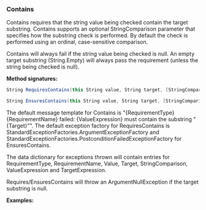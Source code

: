 ### Contains

Contains requires that the string value being checked contain the target substring.
Contains supports an optional StringComparison parameter that specifies how the 
substring check is performed. By default the check is performed using an ordinal,
case-sensitive comparison.

Contains will always fail if the string value being checked is null.  An empty 
target substring (String.Empty) will always pass the requirement (unless the
string being checked is null).

**Method signatures:**
```C#
String RequiresContains(this String value, String target, [StringComparison comparisonType = StringComparison.Ordinal], [String? messageTemplate = null], [IExceptionFactory? exceptionFactory = null], [String? valueExpression = null], [String? targetExpression = null])

String EnsuresContains(this String value, String target, [StringComparison comparisonType = StringComparison.Ordinal], [String? messageTemplate = null], [IExceptionFactory? exceptionFactory = null], [String? valueExpression = null], [String? targetExpression = null])
```

The default message template for Contains is "{RequirementType} {RequirementName} failed: {ValueExpression} must contain the substring "{Target}"".
The default exception factory for RequiresContains is StandardExceptionFactories.ArgumentExceptionFactory 
and StandardExceptionFactories.PostconditionFailedExceptionFactory for 
EnsuresContains.

The data dictionary for exceptions thrown will contain entries for RequirementType,
RequirementName, Value, Target, StringComparison, ValueExpression and TargetExpression.

Requires/EnsuresContains will throw an ArgumentNullException if the target substring
is null.

**Examples:**
```C#
```